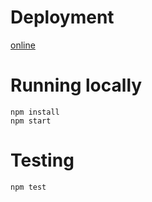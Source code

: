 # Deployment

[online](https://blinqfechallenge-nguyenpham.netlify.app/)

# Running locally

```
npm install
npm start
```

# Testing

```
npm test
```


